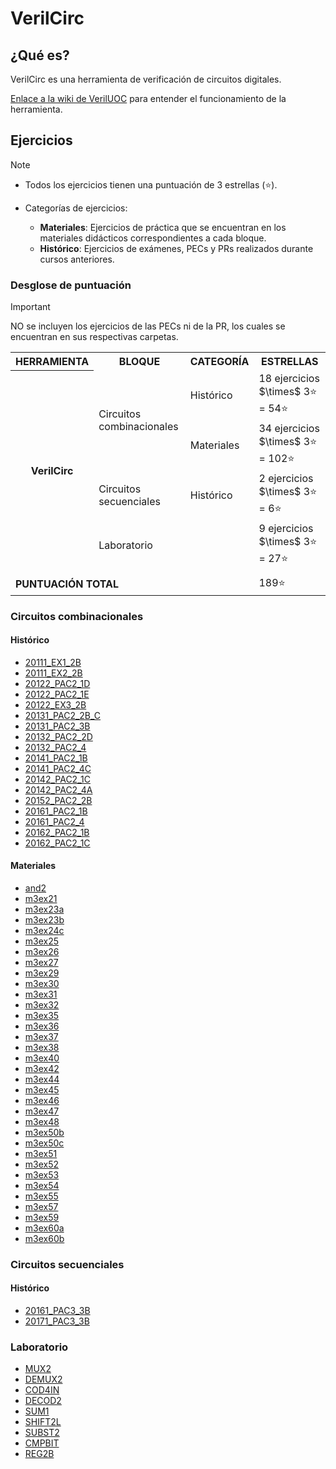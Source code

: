# VerilCirc

## ¿Qué es?

VerilCirc es una herramienta de verificación de circuitos digitales.

[Enlace a la wiki de VerilUOC](https://eimtveril.uoc.edu/mediawiki/es/Utilizaci%C3%B3n) para entender el funcionamiento de la herramienta.

## Ejercicios

>[!NOTE]
>- Todos los ejercicios tienen una puntuación de 3 estrellas (⭐).
>
>- Categorías de ejercicios:
>	- **Materiales**: Ejercicios de práctica que se encuentran en los materiales didácticos correspondientes a cada bloque.
>	- **Histórico**: Ejercicios de exámenes, PECs y PRs realizados durante cursos anteriores.

### Desglose de puntuación

>[!IMPORTANT]
>NO se incluyen los ejercicios de las PECs ni de la PR, los cuales se encuentran en sus respectivas carpetas.

<table>
	<tr>
		<th>HERRAMIENTA</th>
		<th>BLOQUE</th>
		<th>CATEGORÍA</th>
		<th>ESTRELLAS</th>
	</tr>
	<tr>
		<th rowspan="4">VerilCirc</th>
		<td rowspan="2">Circuitos combinacionales</td>
		<td>Histórico</td>
		<td>18 ejercicios $\times$ 3⭐ = 54⭐</td>
	</tr>
	<tr>
		<td>Materiales</td>
		<td>34 ejercicios $\times$ 3⭐ = 102⭐</td>
	</tr>
	<tr>
		<td>Circuitos secuenciales</td>
		<td>Histórico</td>
		<td>2 ejercicios $\times$ 3⭐ = 6⭐</td>
	</tr>
	<tr>
		<td colspan="2">Laboratorio</td>
		<td>9 ejercicios $\times$ 3⭐ = 27⭐</td>
	</tr>
	<tr>
		<td colspan="3"></td>
		<td></td>
	</tr>
	<tr>
		<td colspan="3"><strong>PUNTUACIÓN TOTAL</strong></td>
		<td>189⭐</td>
	</tr>
</table>

### Circuitos combinacionales

#### Histórico

- [20111\_EX1\_2B](circuitos_combinacionales/historico/README.md#20111_ex1_2b)
- [20111\_EX2\_2B](circuitos_combinacionales/historico/README.md#20111_ex2_2b)
- [20122\_PAC2\_1D](circuitos_combinacionales/historico/README.md#20122_pac2_1d)
- [20122\_PAC2\_1E](circuitos_combinacionales/historico/README.md#20122_pac2_1e)
- [20122\_EX3\_2B](circuitos_combinacionales/historico/README.md#20122_ex3_2b)
- [20131\_PAC2\_2B\_C](circuitos_combinacionales/historico/README.md#20131_pac2_2b_c)
- [20131\_PAC2\_3B](circuitos_combinacionales/historico/README.md#20131_pac2_3b)
- [20132\_PAC2\_2D](circuitos_combinacionales/historico/README.md#20132_pac2_2d)
- [20132\_PAC2\_4](circuitos_combinacionales/historico/README.md#20132_pac2_4)
- [20141\_PAC2\_1B](circuitos_combinacionales/historico/README.md#20141_pac2_1b)
- [20141\_PAC2\_4C](circuitos_combinacionales/historico/README.md#20141_pac2_4c)
- [20142\_PAC2\_1C](circuitos_combinacionales/historico/README.md#20142_pac2_1c)
- [20142\_PAC2\_4A](circuitos_combinacionales/historico/README.md#20142_pac2_4a)
- [20152\_PAC2\_2B](circuitos_combinacionales/historico/README.md#20152_pac2_2b)
- [20161\_PAC2\_1B](circuitos_combinacionales/historico/README.md#20161_pac2_1b)
- [20161\_PAC2\_4](circuitos_combinacionales/historico/README.md#20161_pac2_4)
- [20162\_PAC2\_1B](circuitos_combinacionales/historico/README.md#20162_pac2_1b)
- [20162\_PAC2\_1C](circuitos_combinacionales/historico/README.md#20162_pac2_1c)

#### Materiales

- [and2](circuitos_combinacionales/materiales/README.md#and2)
- [m3ex21](circuitos_combinacionales/materiales/README.md#m3ex21)
- [m3ex23a](circuitos_combinacionales/materiales/README.md#m3ex23a)
- [m3ex23b](circuitos_combinacionales/materiales/README.md#m3ex23b)
- [m3ex24c](circuitos_combinacionales/materiales/README.md#m3ex24c)
- [m3ex25](circuitos_combinacionales/materiales/README.md#m3ex25)
- [m3ex26](circuitos_combinacionales/materiales/README.md#m3ex26)
- [m3ex27](circuitos_combinacionales/materiales/README.md#m3ex27)
- [m3ex29](circuitos_combinacionales/materiales/README.md#m3ex29)
- [m3ex30](circuitos_combinacionales/materiales/README.md#m3ex30)
- [m3ex31](circuitos_combinacionales/materiales/README.md#m3ex31)
- [m3ex32](circuitos_combinacionales/materiales/README.md#m3ex32)
- [m3ex35](circuitos_combinacionales/materiales/README.md#m3ex35)
- [m3ex36](circuitos_combinacionales/materiales/README.md#m3ex36)
- [m3ex37](circuitos_combinacionales/materiales/README.md#m3ex37)
- [m3ex38](circuitos_combinacionales/materiales/README.md#m3ex38)
- [m3ex40](circuitos_combinacionales/materiales/README.md#m3ex40)
- [m3ex42](circuitos_combinacionales/materiales/README.md#m3ex42)
- [m3ex44](circuitos_combinacionales/materiales/README.md#m3ex44)
- [m3ex45](circuitos_combinacionales/materiales/README.md#m3ex45)
- [m3ex46](circuitos_combinacionales/materiales/README.md#m3ex46)
- [m3ex47](circuitos_combinacionales/materiales/README.md#m3ex47)
- [m3ex48](circuitos_combinacionales/materiales/README.md#m3ex48)
- [m3ex50b](circuitos_combinacionales/materiales/README.md#m3ex50b)
- [m3ex50c](circuitos_combinacionales/materiales/README.md#m3ex50c)
- [m3ex51](circuitos_combinacionales/materiales/README.md#m3ex51)
- [m3ex52](circuitos_combinacionales/materiales/README.md#m3ex52)
- [m3ex53](circuitos_combinacionales/materiales/README.md#m3ex53)
- [m3ex54](circuitos_combinacionales/materiales/README.md#m3ex54)
- [m3ex55](circuitos_combinacionales/materiales/README.md#m3ex55)
- [m3ex57](circuitos_combinacionales/materiales/README.md#m3ex57)
- [m3ex59](circuitos_combinacionales/materiales/README.md#m3ex59)
- [m3ex60a](circuitos_combinacionales/materiales/README.md#m3ex60a)
- [m3ex60b](circuitos_combinacionales/materiales/README.md#m3ex60b)

### Circuitos secuenciales

#### Histórico

- [20161\_PAC3\_3B](circuitos-secuenciales/historico/README.md#20161_pac3_3b)
- [20171\_PAC3\_3B](circuitos-secuenciales/historico/README.md#20171_pac3_3b)

### Laboratorio

- [MUX2](laboratorio/README.md#mux2)
- [DEMUX2](laboratorio/README.md#demux2)
- [COD4IN](laboratorio/README.md#cod4in)
- [DECOD2](laboratorio/README.md#decod2)
- [SUM1](laboratorio/README.md#sum1)
- [SHIFT2L](laboratorio/README.md#shift2l)
- [SUBST2](laboratorio/README.md#subst2)
- [CMPBIT](laboratorio/README.md#cmpbit)
- [REG2B](laboratorio/README.md#reg2b)
